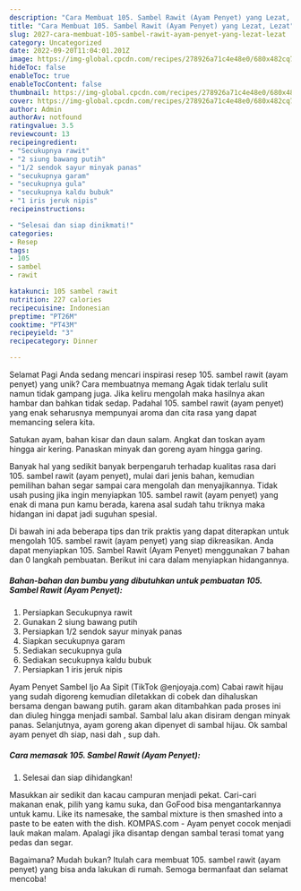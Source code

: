 ```yaml
---
description: "Cara Membuat 105. Sambel Rawit (Ayam Penyet) yang Lezat, Lezat"
title: "Cara Membuat 105. Sambel Rawit (Ayam Penyet) yang Lezat, Lezat"
slug: 2027-cara-membuat-105-sambel-rawit-ayam-penyet-yang-lezat-lezat
category: Uncategorized
date: 2022-09-20T11:04:01.201Z
image: https://img-global.cpcdn.com/recipes/278926a71c4e48e0/680x482cq70/105-sambel-rawit-ayam-penyet-foto-resep-utama.jpg
hideToc: false
enableToc: true
enableTocContent: false
thumbnail: https://img-global.cpcdn.com/recipes/278926a71c4e48e0/680x482cq70/105-sambel-rawit-ayam-penyet-foto-resep-utama.jpg
cover: https://img-global.cpcdn.com/recipes/278926a71c4e48e0/680x482cq70/105-sambel-rawit-ayam-penyet-foto-resep-utama.jpg
author: Admin
authorAv: notfound
ratingvalue: 3.5
reviewcount: 13
recipeingredient:
- "Secukupnya rawit"
- "2 siung bawang putih"
- "1/2 sendok sayur minyak panas"
- "secukupnya garam"
- "secukupnya gula"
- "secukupnya kaldu bubuk"
- "1 iris jeruk nipis"
recipeinstructions:

- "Selesai dan siap dinikmati!"
categories:
- Resep
tags:
- 105
- sambel
- rawit

katakunci: 105 sambel rawit 
nutrition: 227 calories
recipecuisine: Indonesian
preptime: "PT26M"
cooktime: "PT43M"
recipeyield: "3"
recipecategory: Dinner

---
```



Selamat Pagi Anda sedang mencari inspirasi resep 105. sambel rawit (ayam penyet) yang unik? Cara membuatnya memang Agak tidak terlalu sulit namun tidak gampang juga. Jika keliru mengolah maka hasilnya akan hambar dan bahkan tidak sedap. Padahal 105. sambel rawit (ayam penyet) yang enak seharusnya mempunyai aroma dan cita rasa yang dapat memancing selera kita.


Satukan ayam, bahan kisar dan daun salam. Angkat dan toskan ayam hingga air kering. Panaskan minyak dan goreng ayam hingga garing.

Banyak hal yang sedikit banyak berpengaruh terhadap kualitas rasa dari 105. sambel rawit (ayam penyet), mulai dari jenis bahan, kemudian pemilihan bahan segar sampai cara mengolah dan menyajikannya. Tidak usah pusing jika ingin menyiapkan 105. sambel rawit (ayam penyet) yang enak di mana pun kamu berada, karena asal sudah tahu triknya maka hidangan ini dapat jadi suguhan spesial.


Di bawah ini ada beberapa tips dan trik praktis yang dapat diterapkan untuk mengolah 105. sambel rawit (ayam penyet) yang siap dikreasikan. Anda dapat menyiapkan 105. Sambel Rawit (Ayam Penyet) menggunakan 7 bahan dan 0 langkah pembuatan. Berikut ini cara dalam menyiapkan hidangannya.

<!--inarticleads1-->

##### Bahan-bahan dan bumbu yang dibutuhkan untuk pembuatan 105. Sambel Rawit (Ayam Penyet):

1. Persiapkan Secukupnya rawit
1. Gunakan 2 siung bawang putih
1. Persiapkan 1/2 sendok sayur minyak panas
1. Siapkan secukupnya garam
1. Sediakan secukupnya gula
1. Sediakan secukupnya kaldu bubuk
1. Persiapkan 1 iris jeruk nipis


Ayam Penyet Sambel Ijo Aa Sipit (TikTok @enjoyaja.com) Cabai rawit hijau yang sudah digoreng kemudian diletakkan di cobek dan dihaluskan bersama dengan bawang putih. garam akan ditambahkan pada proses ini dan diuleg hingga menjadi sambal. Sambal lalu akan disiram dengan minyak panas. Selanjutnya, ayam goreng akan dipenyet di sambal hijau. Ok sambal ayam penyet dh siap, nasi dah , sup dah. 

<!--inarticleads2-->

##### Cara memasak 105. Sambel Rawit (Ayam Penyet):


1. Selesai dan siap dihidangkan!

Masukkan air sedikit dan kacau campuran menjadi pekat. Cari-cari makanan enak, pilih yang kamu suka, dan GoFood bisa mengantarkannya untuk kamu. Like its namesake, the sambal mixture is then smashed into a paste to be eaten with the dish. KOMPAS.com - Ayam penyet cocok menjadi lauk makan malam. Apalagi jika disantap dengan sambal terasi tomat yang pedas dan segar. 

Bagaimana? Mudah bukan? Itulah cara membuat 105. sambel rawit (ayam penyet) yang bisa anda lakukan di rumah. Semoga bermanfaat dan selamat mencoba!
